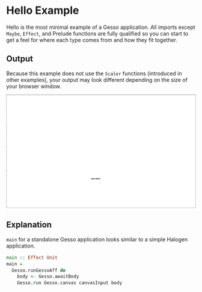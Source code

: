 # Hello Example

Hello is the most minimal example of a Gesso application. All imports except `Maybe`, `Effect`, and Prelude functions are fully qualified so you can start to get a feel for where each type comes from and how they fit together.

## Output

Because this example does not use the `Scaler` functions (introduced in other examples), your output may look different depending on the size of your browser window.

![Hello example output](output.png)

## Explanation

`main` for a standalone Gesso application looks similar to a simple Halogen application. 

```purescript
main :: Effect Unit
main =
  Gesso.runGessoAff do
    body <- Gesso.awaitBody
    Gesso.run Gesso.canvas canvasInput body
```